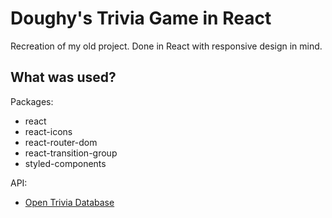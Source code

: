 # Doughy's Trivia Game in React

Recreation of my old project. Done in React with responsive design in mind.

## What was used?

Packages:

- react
- react-icons
- react-router-dom
- react-transition-group
- styled-components

API:

- [Open Trivia Database](https://opentdb.com/)
